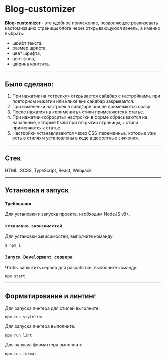 # Blog-customizer

**Blog-customizer** - это удобное приложение, позволяющее реализовать кастомизацию страницы блога через открывающуюся панель, а именно выбрать:

- шрифт текста,
- размер шрифта,
- цвет шрифта,
- цвет фона,
- ширина контента.

---


## Было сделано:

1. При нажатии на «стрелку» открывается сайдбар с настройками, при повторном нажатии или клике вне сайдбар закрывается.
2. При изменении настроек в сайдбаре они не применяются сразу
3. После нажатия на «применить» стили применяются к статье.
4. При нажатии «сбросить» настройки в форме сбрасываются на начальные, которые были при открытии страницы, и стили применяются к статье.
5. Настройки устанавливаются через CSS-переменные, которые уже есть в стилях и установлены в коде в дефолтные значения.

---

## Стек

HTML, SCSS, TypeScript, React, Webpack

---

## Установка и запуск

### `Требования`

Для установки и запуска проекта, необходим NodeJS v8+.

### `Установка зависимостей`

Для установки зависимостей, выполните команду:

```
$ npm i
```

### `Запуск Development сервера`

Чтобы запустить сервер для разработки, выполните команду:

```
npm start
```

---

## Форматирование и линтинг

Для запуска линтера для стилей выполните:

```
npm run stylelint
```

Для запуска линтера выполните:

```
npm run lint
```

Для запуска форматтера выполните:

```
npm run format
```

